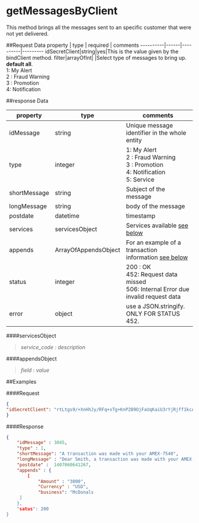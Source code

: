 getMessagesByClient
=======================
This method brings all the messages sent to an specific customer that were not yet  delivered.


##Request Data
property  | type | required | comments
----------|------|----------|---------
idSecretClient|string|yes|This is the value given by the bindClient method.
filter|arrayOfInt| |Select type of messages to bring up. <br>**default all**.<br> 1: My Alert<br> 2 : Fraud Warning<br> 3 : Promotion <br> 4: Notification

##response Data

property | type | comments
----------|------|---------
idMessage|string|Unique message identifier in the whole  entity 
type|integer| 1: My Alert<br> 2 : Fraud Warning<br> 3 : Promotion <br> 4: Notification <br> 5: Service  
shortMessage|string|Subject of the message
longMessage|string|body of the message
postdate|datetime|timestamp
services|servicesObject|Services available [see below]()
appends|ArrayOfAppendsObject|For an example of a transaction information [see below]()	
status|integer| 200 : OK<br> 452: Request data missed <br> 506: Internal Error due invalid request data
error|object| use a JSON.stringify. ONLY FOR STATUS 452.

####servicesObject
	
> *service_code* : *description*

####appendsObject
> *field* : *value*

##Examples

####Request

```json
{
"idSecretClient": "rtLtgs9/+XnHhJy/RFq+xTg+KnP2B9OjFaUqKaiU3rYjRjff1kcAxW1veBwboz2Vc5T28vvUXTi5nUes4asHoNJbQsbc7zLNAHirrI8ra6xMnU4bhF8wkDeqBOHmWiomcn/UY858wEYAl+/Dpz53L2qHT9pU7Q+EVSTovgYogJ66WoNt7CoDkfh7zrb9vJZq7ojqskhVA6LUi9O4BhiI3Q=="
}
```

####Response
```json
{
    "idMessage" : 3045,
    "type" : 1,
    "shortMessage": "A transaction was made with your AMEX-7540",
    "longMessage" : "Dear Smith, a transaction was made with your AMEX-7540 for an amount of $3000USD.",
    "postdate" :  1407060641267,
    "appends" : {
    	[
	    	"Amount" : "3000",
	    	"Currency" : "USD",
	    	"business": "McDonals
	 ]
    },
    "satus": 200
}
```
